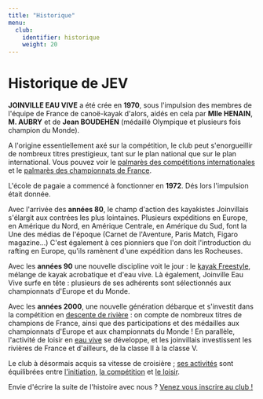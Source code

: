 ```yaml
---
title: "Historique"
menu:
  club:
    identifier: historique
    weight: 20
---
```


# Historique de JEV

**JOINVILLE EAU VIVE** a été crée en **1970**, sous l'impulsion des membres de l'équipe de France de canoë-kayak d'alors, aidés en cela par **Mlle HENAIN**, **M. AUBRY** et de **Jean BOUDEHEN** (médaillé Olympique et plusieurs fois champion du Monde).

A l'origine essentiellement axé sur la compétition, le club peut s'enorgueillir de nombreux titres prestigieux, tant sur le plan national que sur le plan international. Vous pouvez voir le [palmarès des compétitions internationales](/club/historique/competitions-internationales/) et le [palmarès des championnats de France](/club/historique/championnats-de-france/).

L'école de pagaie a commencé à fonctionner en **1972**. Dés lors l'impulsion était donnée.

Avec l'arrivée des **années 80**, le champ d'action des kayakistes Joinvillais s'élargit aux contrées les plus lointaines. Plusieurs expéditions en Europe, en Amérique du Nord, en Amérique Centrale, en Amérique du Sud, font la Une des médias de l'époque (Carnet de l'Aventure, Paris Match, Figaro magazine...) C'est également à ces pionniers que l'on doit l'introduction du rafting en Europe, qu'ils ramènent d'une expédition dans les Rocheuses.

Avec les **années 90** une nouvelle discipline voit le jour : le [kayak Freestyle](/canoe-kayak/disciplines/freestyle/), mélange de kayak acrobatique et d'eau vive. Là également, Joinville Eau Vive surfe en tête : plusieurs de ses adhérents sont sélectionnés aux championnats d'Europe et du Monde.

Avec les **années 2000**, une nouvelle génération débarque et s'investit dans la compétition en [descente de rivière](/canoe-kayak/disciplines/descente/) : on compte de nombreux titres de champions de France, ainsi que des participations et des médailles aux championnats d'Europe et aux championnats du Monde !
En parallèle, l'activité de loisir en [eau vive](/club/activites/loisirs/eau-vive/) se développe, et les joinvillais investissent les rivières de France et d'ailleurs, de la classe II à la classe V.

Le club à désormais acquis sa vitesse de croisière ; [ses activités](/club/activites/) sont équilibrées entre [l'initiation](/club/activites/initiation/), [la compétition](/club/activites/competition/) et [le loisir](/club/activites/loisirs/).

Envie d'écrire la suite de l'histoire avec nous ? [Venez vous inscrire au club !](/club/inscription/)


